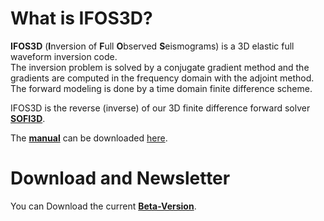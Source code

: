 # What is IFOS3D?

**IFOS3D** (**I**nversion of **F**ull **O**bserved **S**eismograms) is a 3D elastic full waveform inversion code.  
The inversion problem is solved by a conjugate gradient method and the gradients are computed in the frequency domain with the adjoint method.  
The forward modeling is done by a time domain finite difference scheme. 

IFOS3D is the reverse (inverse) of our 3D finite difference forward solver [**SOFI3D**](https://git.scc.kit.edu/GPIAG-Software/SOFI3D).

The [**manual**](https://git.scc.kit.edu/GPIAG-Software/IFOS3D/wikis/home) can be downloaded [here](https://git.scc.kit.edu/GPIAG-Software/IFOS3D/wikis/home).

# Download and Newsletter

You can Download the current [**Beta-Version**](https://git.scc.kit.edu/GPIAG-Software/IFOS3D/tree/master).
